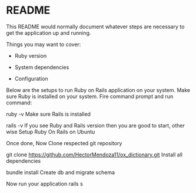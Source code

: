 # README

This README would normally document whatever steps are necessary to get the
application up and running.

Things you may want to cover:

* Ruby version

* System dependencies

* Configuration


Below are the setups to run Ruby on Rails application on your system.
Make sure Ruby is installed on your system. Fire command prompt and run command:

ruby -v
Make sure Rails is installed

rails -v
If you see Ruby and Rails version then you are good to start, other wise Setup Ruby On Rails on Ubuntu

Once done, Now
Clone respected git repository

git clone https://github.com/HectorMendoza11/ox_dictionary.git
Install all dependencies

bundle install
Create db and migrate schema

Now run your application
rails s
